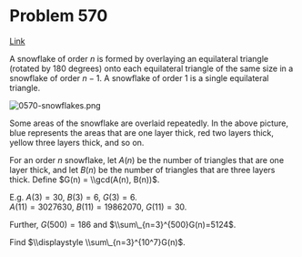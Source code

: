 # Problem 570

[Link](https://projecteuler.net/problem=570)

A snowflake of order $n$ is formed by overlaying an equilateral triangle (rotated by $180$ degrees) onto each equilateral triangle of the same size in a snowflake of order $n-1$. A snowflake of order $1$ is a single equilateral triangle.

![0570-snowflakes.png](resources/images/0570-snowflakes.png?1678992053) 

Some areas of the snowflake are overlaid repeatedly. In the above picture, blue represents the areas that are one layer thick, red two layers thick, yellow three layers thick, and so on.

For an order $n$ snowflake, let $A(n)$ be the number of triangles that are one layer thick, and let $B(n)$ be the number of triangles that are three layers thick. Define $G(n) = \\gcd(A(n), B(n))$.

E.g. $A(3) = 30$, $B(3) = 6$, $G(3)=6$.  
$A(11) = 3027630$, $B(11) = 19862070$, $G(11) = 30$.

Further, $G(500) = 186$ and $\\sum\_{n=3}^{500}G(n)=5124$.

Find $\\displaystyle \\sum\_{n=3}^{10^7}G(n)$.
